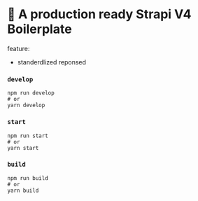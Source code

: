 # 🚀 A production ready Strapi V4 Boilerplate

feature:
- standerdlized reponsed 

### `develop`

```
npm run develop
# or
yarn develop
```

### `start`

```
npm run start
# or
yarn start
```

### `build`

```
npm run build
# or
yarn build
```

